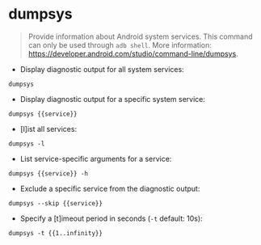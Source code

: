 # dumpsys

> Provide information about Android system services.
> This command can only be used through `adb shell`.
> More information: <https://developer.android.com/studio/command-line/dumpsys>.

- Display diagnostic output for all system services:

`dumpsys`

- Display diagnostic output for a specific system service:

`dumpsys {{service}}`

- [l]ist all services:

`dumpsys -l`

- List service-specific arguments for a service:

`dumpsys {{service}} -h`

- Exclude a specific service from the diagnostic output:

`dumpsys --skip {{service}}`

- Specify a [t]imeout period in seconds (`-t` default: 10s):

`dumpsys -t {{1..infinity}}`
